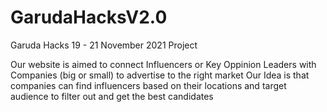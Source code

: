 # GarudaHacksV2.0
Garuda Hacks 19 - 21 November 2021 Project

Our website is aimed to connect Influencers or Key Oppinion Leaders with Companies (big or small) to advertise to the right market
Our Idea is that companies can find influencers based on their locations and target audience to filter out and get the best candidates

<npm install>
